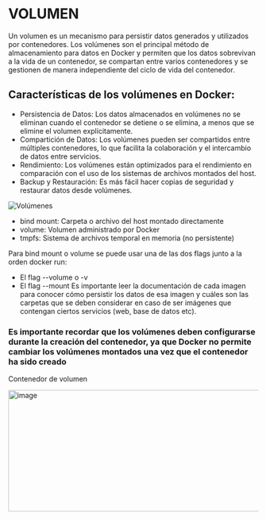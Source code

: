 # VOLUMEN

Un volumen es un mecanismo para persistir datos generados y utilizados por contenedores. Los volúmenes son el principal método de almacenamiento para datos en Docker y permiten que los datos sobrevivan a la vida de un contenedor, se compartan entre varios contenedores y se gestionen de manera independiente del ciclo de vida del contenedor.

## Características de los volúmenes en Docker:
- Persistencia de Datos: Los datos almacenados en volúmenes no se eliminan cuando el contenedor se detiene o se elimina, a menos que se elimine el volumen explícitamente.
- Compartición de Datos: Los volúmenes pueden ser compartidos entre múltiples contenedores, lo que facilita la colaboración y el intercambio de datos entre servicios.
- Rendimiento: Los volúmenes están optimizados para el rendimiento en comparación con el uso de los sistemas de archivos montados del host.
- Backup y Restauración: Es más fácil hacer copias de seguridad y restaurar datos desde volúmenes.

![Volúmenes](types-of-mounts.png)

- bind mount: Carpeta o archivo del host montado directamente
- volume: Volumen administrado por Docker
- tmpfs: Sistema de archivos temporal en memoria (no persistente)

Para bind mount o volume se puede usar una de las dos flags junto a la orden docker run:
- El flag --volume o -v
- El flag --mount
Es importante leer la documentación de  cada imagen para conocer cómo persistir los datos de esa imagen y cuáles son las carpetas que se deben considerar en caso de ser imágenes que contengan ciertos servicios (web, base de datos etc).

### Es importante recordar que los volúmenes deben configurarse durante la creación del contenedor, ya que Docker no permite cambiar los volúmenes montados una vez que el contenedor ha sido creado


Contenedor de volumen

<img width="948" height="244" alt="image" src="https://github.com/user-attachments/assets/9db2daa4-5a7d-4212-be66-d2f41cf7f184" />

